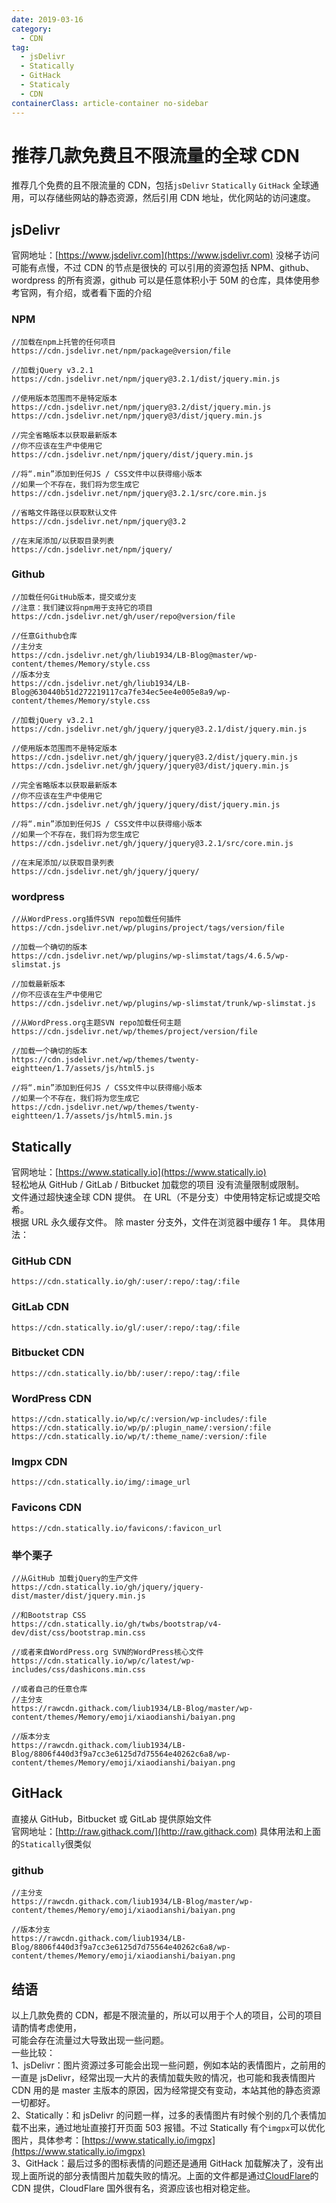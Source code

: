 ```yaml
---
date: 2019-03-16
category:
  - CDN
tag:
  - jsDelivr
  - Statically
  - GitHack
  - Staticaly
  - CDN
containerClass: article-container no-sidebar
---
```


# 推荐几款免费且不限流量的全球 CDN

推荐几个免费的且不限流量的 CDN，包括`jsDelivr` `Statically` `GitHack` 全球通用，可以存储些网站的静态资源，然后引用 CDN 地址，优化网站的访问速度。

<!-- more -->

## jsDelivr

官网地址：[https://www.jsdelivr.com](https://www.jsdelivr.com) 没梯子访问可能有点慢，不过 CDN 的节点是很快的 可以引用的资源包括 NPM、github、wordpress 的所有资源，github 可以是任意体积小于 50M 的仓库，具体使用参考官网，有介绍，或者看下面的介绍

### NPM

```text
//加载在npm上托管的任何项目
https://cdn.jsdelivr.net/npm/package@version/file

//加载jQuery v3.2.1
https://cdn.jsdelivr.net/npm/jquery@3.2.1/dist/jquery.min.js

//使用版本范围而不是特定版本
https://cdn.jsdelivr.net/npm/jquery@3.2/dist/jquery.min.js
https://cdn.jsdelivr.net/npm/jquery@3/dist/jquery.min.js

//完全省略版本以获取最新版本
//你不应该在生产中使用它
https://cdn.jsdelivr.net/npm/jquery/dist/jquery.min.js

//将“.min”添加到任何JS / CSS文件中以获得缩小版本
//如果一个不存在，我们将为您生成它
https://cdn.jsdelivr.net/npm/jquery@3.2.1/src/core.min.js

//省略文件路径以获取默认文件
https://cdn.jsdelivr.net/npm/jquery@3.2

//在末尾添加/以获取目录列表
https://cdn.jsdelivr.net/npm/jquery/
```

### Github

```text
//加载任何GitHub版本，提交或分支
//注意：我们建议将npm用于支持它的项目
https://cdn.jsdelivr.net/gh/user/repo@version/file

//任意Github仓库
//主分支
https://cdn.jsdelivr.net/gh/liub1934/LB-Blog@master/wp-content/themes/Memory/style.css
//版本分支
https://cdn.jsdelivr.net/gh/liub1934/LB-Blog@630440b51d272219117ca7fe34ec5ee4e005e8a9/wp-content/themes/Memory/style.css

//加载jQuery v3.2.1
https://cdn.jsdelivr.net/gh/jquery/jquery@3.2.1/dist/jquery.min.js

//使用版本范围而不是特定版本
https://cdn.jsdelivr.net/gh/jquery/jquery@3.2/dist/jquery.min.js
https://cdn.jsdelivr.net/gh/jquery/jquery@3/dist/jquery.min.js

//完全省略版本以获取最新版本
//你不应该在生产中使用它
https://cdn.jsdelivr.net/gh/jquery/jquery/dist/jquery.min.js

//将“.min”添加到任何JS / CSS文件中以获得缩小版本
//如果一个不存在，我们将为您生成它
https://cdn.jsdelivr.net/gh/jquery/jquery@3.2.1/src/core.min.js

//在末尾添加/以获取目录列表
https://cdn.jsdelivr.net/gh/jquery/jquery/
```

### wordpress

```text
//从WordPress.org插件SVN repo加载任何插件
https://cdn.jsdelivr.net/wp/plugins/project/tags/version/file

//加载一个确切的版本
https://cdn.jsdelivr.net/wp/plugins/wp-slimstat/tags/4.6.5/wp-slimstat.js

//加载最新版本
//你不应该在生产中使用它
https://cdn.jsdelivr.net/wp/plugins/wp-slimstat/trunk/wp-slimstat.js

//从WordPress.org主题SVN repo加载任何主题
https://cdn.jsdelivr.net/wp/themes/project/version/file

//加载一个确切的版本
https://cdn.jsdelivr.net/wp/themes/twenty-eightteen/1.7/assets/js/html5.js

//将“.min”添加到任何JS / CSS文件中以获得缩小版本
//如果一个不存在，我们将为您生成它
https://cdn.jsdelivr.net/wp/themes/twenty-eightteen/1.7/assets/js/html5.min.js
```

## Statically

官网地址：[https://www.statically.io](https://www.statically.io)  
轻松地从 GitHub / GitLab / Bitbucket 加载您的项目 没有流量限制或限制。  
文件通过超快速全球 CDN 提供。 在 URL（不是分支）中使用特定标记或提交哈希。  
根据 URL 永久缓存文件。 除 master 分支外，文件在浏览器中缓存 1 年。 具体用法：

### GitHub CDN

```text
https://cdn.statically.io/gh/:user/:repo/:tag/:file
```

### GitLab CDN

```text
https://cdn.statically.io/gl/:user/:repo/:tag/:file
```

### Bitbucket CDN

```text
https://cdn.statically.io/bb/:user/:repo/:tag/:file
```

### WordPress CDN

```text
https://cdn.statically.io/wp/c/:version/wp-includes/:file
https://cdn.statically.io/wp/p/:plugin_name/:version/:file
https://cdn.statically.io/wp/t/:theme_name/:version/:file
```

### Imgpx CDN

```text
https://cdn.statically.io/img/:image_url
```

### Favicons CDN

```text
https://cdn.statically.io/favicons/:favicon_url
```

### 举个栗子

```text
//从GitHub 加载jQuery的生产文件
https://cdn.statically.io/gh/jquery/jquery-dist/master/dist/jquery.min.js

//和Bootstrap CSS
https://cdn.statically.io/gh/twbs/bootstrap/v4-dev/dist/css/bootstrap.min.css

//或者来自WordPress.org SVN的WordPress核心文件
https://cdn.statically.io/wp/c/latest/wp-includes/css/dashicons.min.css

//或者自己的任意仓库
//主分支
https://rawcdn.githack.com/liub1934/LB-Blog/master/wp-content/themes/Memory/emoji/xiaodianshi/baiyan.png

//版本分支
https://rawcdn.githack.com/liub1934/LB-Blog/8806f440d3f9a7cc3e6125d7d75564e40262c6a8/wp-content/themes/Memory/emoji/xiaodianshi/baiyan.png
```

## GitHack

直接从 GitHub，Bitbucket 或 GitLab 提供原始文件  
官网地址：[http://raw.githack.com/](http://raw.githack.com) 具体用法和上面的`Statically`很类似

### github

```text
//主分支
https://rawcdn.githack.com/liub1934/LB-Blog/master/wp-content/themes/Memory/emoji/xiaodianshi/baiyan.png

//版本分支
https://rawcdn.githack.com/liub1934/LB-Blog/8806f440d3f9a7cc3e6125d7d75564e40262c6a8/wp-content/themes/Memory/emoji/xiaodianshi/baiyan.png
```

## 结语

以上几款免费的 CDN，都是不限流量的，所以可以用于个人的项目，公司的项目请酌情考虑使用，  
可能会存在流量过大导致出现一些问题。  
一些比较：  
1、jsDelivr：图片资源过多可能会出现一些问题，例如本站的表情图片，之前用的一直是 jsDelivr，经常出现一大片的表情加载失败的情况，也可能和我表情图片 CDN 用的是 master 主版本的原因，因为经常提交有变动，本站其他的静态资源一切都好。  
2、Statically：和 jsDelivr 的问题一样，过多的表情图片有时候个别的几个表情加载不出来，通过地址直接打开页面 503 报错。不过 Statically 有个`imgpx`可以优化图片，具体参考：[https://www.statically.io/imgpx](https://www.statically.io/imgpx)  
3、GitHack：最后过多的图标表情的问题还是通用 GitHack 加载解决了，没有出现上面所说的部分表情图片加载失败的情况。上面的文件都是通过[CloudFlare](https://www.cloudflare.com)的 CDN 提供，CloudFlare 国外很有名，资源应该也相对稳定些。
